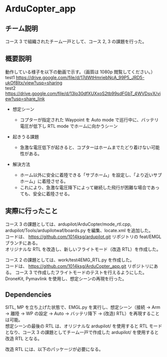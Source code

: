 # ArduCopter_app

## チーム説明
コース 3 で組織されたチーム一戸として、コース 2, 3 の課題を行った。  

## 概要説明
動作している様子を以下の動画で示す。（画質は 1080p 閲覧してください。）  
test1 https://drive.google.com/file/d/17dWtHmriebNcA_99P5_JRD5-ukOf8Itx/view?usp=sharing  
test2 https://drive.google.com/file/d/13lo30dfXUXxoS2tb99sdFGbT_4WVDsvX/view?usp=share_link  

- 想定シーン
    - コプターが指定された Waypoint を Auto mode で巡行中に、バッテリ電圧が低下し RTL mode でホームに向かうシーン

- 起きうる課題
    - 急激な電圧低下が起きると、コプターはホームまでたどり着けない可能性がある。

- 解決方法
    - ホーム以外に安全に着陸できる「サブホーム」を設定し、「より近いサブホーム」に着陸させる。
    - これにより、急激な電圧降下によって継続した飛行が困難な場合であっても、安全に着陸させる。

## 実際に行ったこと
コース 3 の課題としては、ardupilot/ArduCopter/mode_rtl.cpp, ardupilot/Tools/ardupilotwaf/boards.py を編集、locate.xml を追加した。  
コードは、 https://github.com/1014ksg/ardupilot.git リポジトリの feat/EMGL ブランチにある。  
オリジナルな RTL を改造し、新しいフライトモード（改造 RTL）を作成した。 

コース 2 の課題としては、work/test4EMG_RTL.py を作成した。  
コードは、 https://github.com/1014ksg/ArduCopter_app.git リポジトリにある。 
コース 3 で作成したフライトモードのテストを行えるようにした。DroneKit, Pymavlink を使用し、想定シーンの再現を行った。    

## Dependencies
SITL, MP を立ち上げた状態で、EMGL.py を実行し、想定シーン（接続 → Arm → 離陸 → WP の設定 → Auto → バッテリ降下 → (改造) RTL）を再現することは可能。  
想定シーンの最後の RTL は、オリジナルな ardupilot/ を使用すると RTL モードとなり、コース 3 の課題としてチーム一戸で作成した ardupilot/ を使用すると 改造 RTL となる。  

改造 RTL には、以下のパッケージが必要になる。
``` sudo apt install librapidxml-dev -y



